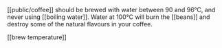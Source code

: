 [[public/coffee]] should be brewed with water between 90 and 96°C, and never using [[boiling water]]. Water at 100°C will burn the [[beans]] and destroy some of the natural flavours in your coffee.

[[brew temperature]]